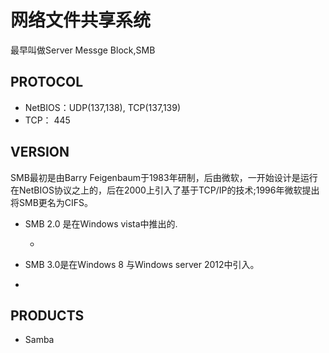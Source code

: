 # 网络文件共享系统	

最早叫做Server Messge Block,SMB

## PROTOCOL

* NetBIOS：UDP(137,138), TCP(137,139)
* TCP： 445

## VERSION

SMB最初是由Barry Feigenbaum于1983年研制，后由微软，一开始设计是运行在NetBIOS协议之上的，后在2000上引入了基于TCP/IP的技术;1996年微软提出将SMB更名为CIFS。

* SMB 2.0 是在Windows vista中推出的.
	
	*

* SMB 3.0是在Windows 8 与Windows server 2012中引入。
* 

## PRODUCTS

* Samba
